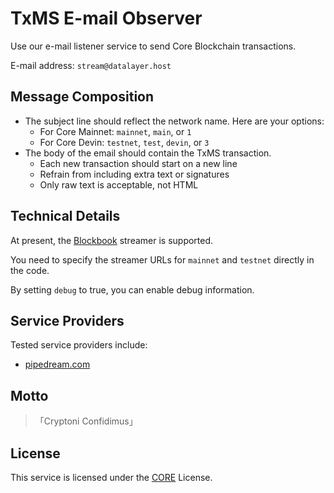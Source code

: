 # TxMS E-mail Observer

Use our e-mail listener service to send Core Blockchain transactions.

E-mail address: `stream@datalayer.host`

## Message Composition

- The subject line should reflect the network name. Here are your options:
  - For Core Mainnet: `mainnet`, `main`, or `1`
  - For Core Devin: `testnet`, `test`, `devin`, or `3`
- The body of the email should contain the TxMS transaction.
  - Each new transaction should start on a new line
  - Refrain from including extra text or signatures
  - Only raw text is acceptable, not HTML

## Technical Details

At present, the [Blockbook](https://github.com/trezor/blockbook) streamer is supported.

You need to specify the streamer URLs for `mainnet` and `testnet` directly in the code.

By setting `debug` to true, you can enable debug information.

## Service Providers

Tested service providers include:
- [pipedream.com](https://pipedream.com)

## Motto

> 「Cryptoni Confidimus」

## License

This service is licensed under the [CORE](LICENSE) License.
